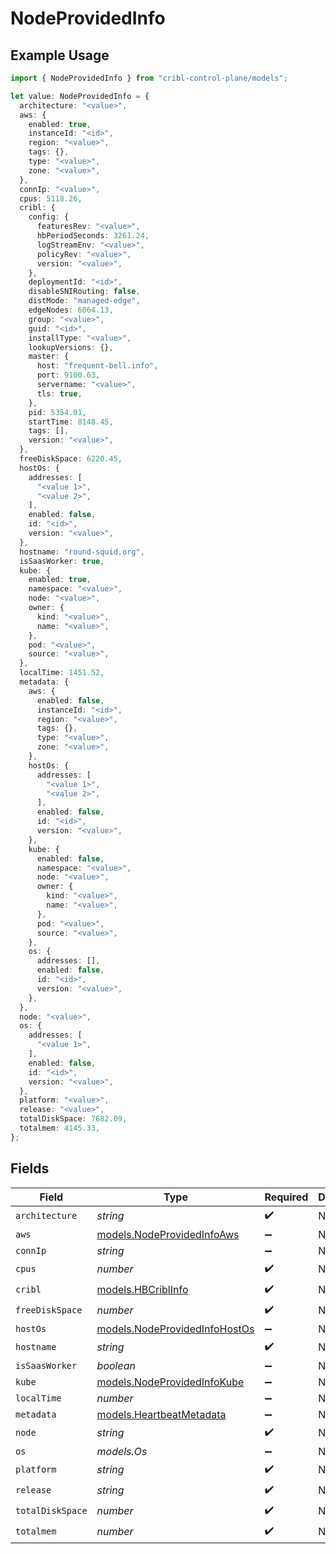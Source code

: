 # NodeProvidedInfo

## Example Usage

```typescript
import { NodeProvidedInfo } from "cribl-control-plane/models";

let value: NodeProvidedInfo = {
  architecture: "<value>",
  aws: {
    enabled: true,
    instanceId: "<id>",
    region: "<value>",
    tags: {},
    type: "<value>",
    zone: "<value>",
  },
  connIp: "<value>",
  cpus: 5118.26,
  cribl: {
    config: {
      featuresRev: "<value>",
      hbPeriodSeconds: 3261.24,
      logStreamEnv: "<value>",
      policyRev: "<value>",
      version: "<value>",
    },
    deploymentId: "<id>",
    disableSNIRouting: false,
    distMode: "managed-edge",
    edgeNodes: 6064.13,
    group: "<value>",
    guid: "<id>",
    installType: "<value>",
    lookupVersions: {},
    master: {
      host: "frequent-bell.info",
      port: 9100.63,
      servername: "<value>",
      tls: true,
    },
    pid: 5354.01,
    startTime: 8148.45,
    tags: [],
    version: "<value>",
  },
  freeDiskSpace: 6220.45,
  hostOs: {
    addresses: [
      "<value 1>",
      "<value 2>",
    ],
    enabled: false,
    id: "<id>",
    version: "<value>",
  },
  hostname: "round-squid.org",
  isSaasWorker: true,
  kube: {
    enabled: true,
    namespace: "<value>",
    node: "<value>",
    owner: {
      kind: "<value>",
      name: "<value>",
    },
    pod: "<value>",
    source: "<value>",
  },
  localTime: 1451.52,
  metadata: {
    aws: {
      enabled: false,
      instanceId: "<id>",
      region: "<value>",
      tags: {},
      type: "<value>",
      zone: "<value>",
    },
    hostOs: {
      addresses: [
        "<value 1>",
        "<value 2>",
      ],
      enabled: false,
      id: "<id>",
      version: "<value>",
    },
    kube: {
      enabled: false,
      namespace: "<value>",
      node: "<value>",
      owner: {
        kind: "<value>",
        name: "<value>",
      },
      pod: "<value>",
      source: "<value>",
    },
    os: {
      addresses: [],
      enabled: false,
      id: "<id>",
      version: "<value>",
    },
  },
  node: "<value>",
  os: {
    addresses: [
      "<value 1>",
    ],
    enabled: false,
    id: "<id>",
    version: "<value>",
  },
  platform: "<value>",
  release: "<value>",
  totalDiskSpace: 7682.09,
  totalmem: 4145.33,
};
```

## Fields

| Field                                                                | Type                                                                 | Required                                                             | Description                                                          |
| -------------------------------------------------------------------- | -------------------------------------------------------------------- | -------------------------------------------------------------------- | -------------------------------------------------------------------- |
| `architecture`                                                       | *string*                                                             | :heavy_check_mark:                                                   | N/A                                                                  |
| `aws`                                                                | [models.NodeProvidedInfoAws](../models/nodeprovidedinfoaws.md)       | :heavy_minus_sign:                                                   | N/A                                                                  |
| `connIp`                                                             | *string*                                                             | :heavy_minus_sign:                                                   | N/A                                                                  |
| `cpus`                                                               | *number*                                                             | :heavy_check_mark:                                                   | N/A                                                                  |
| `cribl`                                                              | [models.HBCriblInfo](../models/hbcriblinfo.md)                       | :heavy_check_mark:                                                   | N/A                                                                  |
| `freeDiskSpace`                                                      | *number*                                                             | :heavy_check_mark:                                                   | N/A                                                                  |
| `hostOs`                                                             | [models.NodeProvidedInfoHostOs](../models/nodeprovidedinfohostos.md) | :heavy_minus_sign:                                                   | N/A                                                                  |
| `hostname`                                                           | *string*                                                             | :heavy_check_mark:                                                   | N/A                                                                  |
| `isSaasWorker`                                                       | *boolean*                                                            | :heavy_minus_sign:                                                   | N/A                                                                  |
| `kube`                                                               | [models.NodeProvidedInfoKube](../models/nodeprovidedinfokube.md)     | :heavy_minus_sign:                                                   | N/A                                                                  |
| `localTime`                                                          | *number*                                                             | :heavy_minus_sign:                                                   | N/A                                                                  |
| `metadata`                                                           | [models.HeartbeatMetadata](../models/heartbeatmetadata.md)           | :heavy_minus_sign:                                                   | N/A                                                                  |
| `node`                                                               | *string*                                                             | :heavy_check_mark:                                                   | N/A                                                                  |
| `os`                                                                 | *models.Os*                                                          | :heavy_minus_sign:                                                   | N/A                                                                  |
| `platform`                                                           | *string*                                                             | :heavy_check_mark:                                                   | N/A                                                                  |
| `release`                                                            | *string*                                                             | :heavy_check_mark:                                                   | N/A                                                                  |
| `totalDiskSpace`                                                     | *number*                                                             | :heavy_check_mark:                                                   | N/A                                                                  |
| `totalmem`                                                           | *number*                                                             | :heavy_check_mark:                                                   | N/A                                                                  |